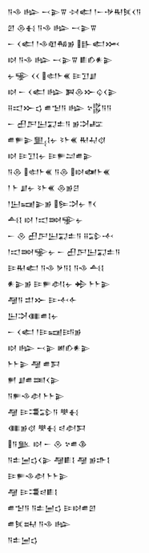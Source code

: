 <div class='block'>
<div class='line'>𒀀𒈾 𒈗 𒁁𒉌𒐊 𒀴𒅗 𒁹𒀸𒋩𒊑𒍮𒌋𒀀</div>
<div class='line'>𒇻 𒁲𒈬 𒀀𒈾 𒈗 𒁁𒉌𒐊</div>
<div class='line'>𒀸 𒌋𒅗 𒁹𒈾𒊏𒄀𒂊 𒃲𒅗𒈲</div>
<div class='line'>𒊭 𒀀𒈾 𒈗 𒁁𒉌𒐊 𒀾𒁓𒀭𒉌</div>
<div class='line'>𒉡𒊌 𒌋𒌋 𒊕𒈨𒌍 𒄿𒋛𒋗</div>
<div class='line'>𒊭 𒀸 𒌋𒅗 𒈗 𒀉𒁲𒁍𒌒𒌋𒉌</div>
<div class='line'>𒍝𒀊𒁍𒌓 𒌑𒈠𒀀 𒈗 𒆳𒌵𒀀𒀀</div>
<div class='line'>𒀸 𒌷𒂅𒌨𒍑𒉺𒀀 𒂊𒋫𒊐</div>
<div class='line'>𒌑𒊓𒉌𒅅𒋙𒉡 𒂟𒈨𒌍 𒊑𒄷𒋼</div>
<div class='line'>𒊭 𒄿𒋛𒋙𒉡 𒄿𒊓𒁺𒌑𒉌</div>
<div class='line'>𒀀𒁲 𒊕𒈨𒌍 𒀀𒁲 𒊭𒅾𒈨𒌍</div>
<div class='line'>𒁹 𒈨 𒋗𒉡 𒂟𒈨𒌍 𒁲𒂊𒆪</div>
<div class='line'>𒁹𒌨𒍢𒉌𒂊 𒌉𒋫𒉡 𒈫𒌋</div>
<div class='line'>𒋀𒋙 𒊭 𒁹𒀊𒇷𒊌𒉡</div>
<div class='line'>𒀸 𒊮 𒌷𒂅𒌨𒍑𒉺𒀀 𒍝𒁉𒋾</div>
<div class='line'>𒁹𒀊𒇷𒊌𒉡 𒀸 𒌷𒂅𒌨𒍑𒉺𒀀</div>
<div class='line'>𒄿𒊑𒅗 𒀀𒈾 𒃻𒀀𒋙 𒀀𒈾 𒋀𒋙</div>
<div class='line'>𒀭𒉌𒂊 𒄿𒊓𒀠𒋙𒉡 𒄈 𒈨𒈨𒉌</div>
<div class='line'>𒆷𒀀 𒄥𒁍 𒄿𒋾𒅆</div>
<div class='line'>𒌨𒋫𒈪𒌑𒋙𒉡</div>
<div class='line'>𒀸 𒌋𒅗 𒁹𒄿𒍢𒅀𒂊</div>
<div class='line'>𒊭 𒈗 𒁁𒉌 𒅖𒁓𒀭𒉌</div>
<div class='line'>𒈨𒈨𒉌 𒆷 𒌑𒁕</div>
<div class='line'>𒂍 𒋗𒌑𒌅𒌋𒉌</div>
<div class='line'>𒀀𒊓𒈾𒀠 𒈨𒈨𒉌</div>
<div class='line'>𒆷 𒄿𒃮𒁉𒀀 𒋧𒈬</div>
<div class='line'>𒈪𒂊𒋼 𒋧𒈬 𒁀𒀠𒁕</div>
<div class='line'>𒀀𒆥 𒊭 𒀸 𒊮 𒆳𒌑𒆠</div>
<div class='line'>𒀀𒉺𒅁𒌓𒌋𒉌 𒆷𒀾𒋙 𒆷 𒂊𒈥𒋙</div>
<div class='line'>𒄿𒊓𒈾𒀠 𒈨𒈨𒉌</div>
<div class='line'>𒆷 𒄿𒃮𒁀𒀾𒋙</div>
<div class='line'>𒌑𒈠𒀀 𒀀𒉺𒅁𒌓 𒄿𒊭𒌑𒇻</div>
<div class='line'>𒌑𒍮𒊻 𒀀𒈾 𒈗</div>
<div class='line'>𒀀𒉺𒅁𒌓</div>
</div>
